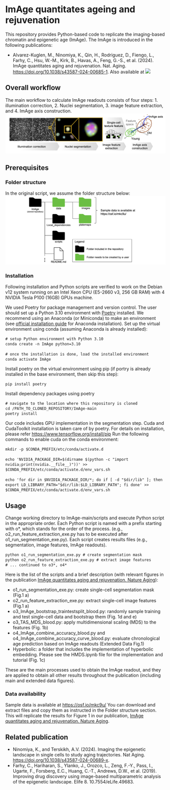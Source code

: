 # ImAge quantitates ageing and rejuvenation
This repository provides Python-based code to replicate the imaging-based chromatin and epigenetic age (ImAge).
The ImAge is introduced in the following publications:
- Alvarez-Kuglen, M., Ninomiya, K., Qin, H., Rodriguez, D., Fiengo, L., Farhy, C., Hsu, W.-M., Kirk, B., Havas, A., Feng, G.-S., et al. (2024). ImAge quantitates aging and rejuvenation. Nat. Aging. https://doi.org/10.1038/s43587-024-00685-1.
Also available at ![](https://www.scintillon.org/terskikh-publications)

## Overall workflow
The main workflow to calculate ImAge readouts consists of four steps: 1. illumination correction, 2. Nuclei segmentation, 3. image feature extraction, and 4. ImAge axis construction.
![](/repo_assets/workflow.png)

## Prerequisites
### Folder structure
In the original script, we assume the folder structure below:
![](/repo_assets/folder.png)

### Installation
Following installation and Python scripts are verified to work on the Debian v12 system running on an Intel Xeon CPU (E5-2660 v3, 256 GB RAM) with 4 NVIDIA Tesla P100 (16GB) GPUs machine.

We used Poetry for package management and version control. The user should set up a Python 3.10 environment with [Poetry](https://github.com/python-poetry/poetry) installed. 
We recommend using an Anaconda (or Miniconda) to make an environment (see [official installation guide](https://docs.anaconda.com/free/anaconda/install/) for Anaconda installation). Set up the virtual environment using conda (assuming Anaconda is already installed):
```
# setup Python environment with Python 3.10
conda create -n ImAge python=3.10

# once the installation is done, load the installed environment
conda activate ImAge
```

Install poetry on the virtual environment using pip (if portry is already installed in the base environment, then skip this step):
```
pip install poetry
```

Install dependency packages using poetry
```
# navigate to the location where this repository is cloned
cd /PATH_TO_CLONED_REPOSITORY/ImAge-main
poetry install
```

Our code includes GPU implementation in the segmentation step. Cuda and CudaToolkit installation is taken care of by poetry. For details on installation, please refer https://www.tensorflow.org/install/pip
Run the following commands to enable cuda on the conda environment:
```
mkdir -p $CONDA_PREFIX/etc/conda/activate.d

echo 'NVIDIA_PACKAGE_DIR=$(dirname $(python -c "import nvidia;print(nvidia.__file__)"))' >> $CONDA_PREFIX/etc/conda/activate.d/env_vars.sh

echo 'for dir in $NVIDIA_PACKAGE_DIR/*; do if [ -d "$dir/lib" ]; then export LD_LIBRARY_PATH="$dir/lib:$LD_LIBRARY_PATH"; fi done' >> $CONDA_PREFIX/etc/conda/activate.d/env_vars.sh

```
## Usage
Change working directory to ImAge-main/scripts and execute Python script in the appropriate order. Each Python script is named with a prefix starting with o*, which stands for the order of the process. (e.g., o2_run_feature_extraction_exe.py has to be executed after o1_run_segmentation_exe.py). Each script creates results files (e.g., segmentation, image features, ImAge readouts).

```shell
python o1_run_segmentation_exe.py # create segmentation mask
python o2_run_feature_extraction_exe.py # extract image features
# ... continued to o3*, o4*
```

Here is the list of the scripts and a brief description (with relevant figures in the publication [ImAge quantitates aging and rejuvenation. Nature Aging](http://dx.doi.org/10.21203/rs.3.rs-3479973/v1)):
- o1_run_segmentation_exe.py: create single-cell segmentation mask (Fig.1 a)
- o2_run_feature_extraction_exe.py: extract single-cell image features (Fig.1 a)
- o3_ImAge_bootstrap_traintestsplit_blood.py:  randomly sample training and test single-cell data and bootstrap them (Fig. 1d and e)
- o3_TAS_MDS_blood.py: apply multidimensional scaling (MDS) to the features (Fig. 1b)
- o4_ImAge_combine_accuracy_blood.py and o4_ImAge_combine_accuracy_curve_blood.py: evaluate chronological age prediction based on ImAge readouts (Extended Data Fig.1)
- Hyperbolic: a folder that includes the implementation of hyperbolic embedding. Please see the HMDS.ipynb file for the implementation and tutorial (Fig. 1c)

These are the main processes used to obtain the ImAge readout, and they are applied to obtain all other results throughout the publication (including main and extended data figures).

### Data availability
Sample data is available at https://osf.io/mkc9u/
You can download and extract files and copy them as instructed in the Folder structure section. This will replicate the results for Figure 1 in our publication, [ImAge quantitates aging and rejuvenation. Nature Aging](http://dx.doi.org/10.21203/rs.3.rs-3479973/v1).

## Related publication
- Ninomiya, K., and Terskikh, A.V. (2024). Imaging the epigenetic landscape in single cells to study aging trajectories. Nat Aging. https://doi.org/10.1038/s43587-024-00689-x.
- Farhy, C., Hariharan, S., Ylanko, J., Orozco, L., Zeng, F.-Y., Pass, I., Ugarte, F., Forsberg, E.C., Huang, C.-T., Andrews, D.W., et al. (2019). Improving drug discovery using image-based multiparametric analysis of the epigenetic landscape. Elife 8. 10.7554/eLife.49683.
